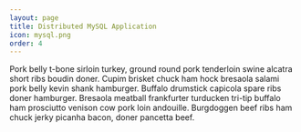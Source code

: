 ```yaml
---
layout: page
title: Distributed MySQL Application
icon: mysql.png
order: 4
---
```


Pork belly t-bone sirloin turkey, ground round pork tenderloin swine alcatra short ribs boudin doner. Cupim brisket chuck ham hock bresaola salami pork belly kevin shank hamburger. Buffalo drumstick capicola spare ribs doner hamburger. Bresaola meatball frankfurter turducken tri-tip buffalo ham prosciutto venison cow pork loin andouille. Burgdoggen beef ribs ham chuck jerky picanha bacon, doner pancetta beef.
